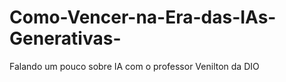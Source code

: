# Como-Vencer-na-Era-das-IAs-Generativas-
Falando um pouco sobre IA com o professor Venilton da DIO 

